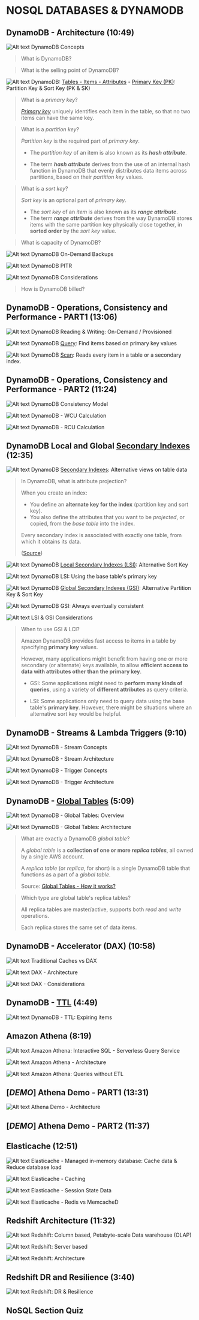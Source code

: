 # NOSQL DATABASES & DYNAMODB

## DynamoDB - Architecture (10:49)

![Alt text](<images/Screenshot from 2023-10-15 15-11-56.png>)
DynamoDB Concepts

> What is DynamoDB?

> What is the selling point of DynamoDB?

![Alt text](../2200-NOSQL_DATABASES_DYNAMODB/00_LEARNINGAIDS/DynamoDBArch-1.png)
DynamoDB: [Tables - Items - Attributes](https://docs.aws.amazon.com/amazondynamodb/latest/developerguide/HowItWorks.CoreComponents.html#HowItWorks.CoreComponents.TablesItemsAttributes) -  [Primary Key (PK)](https://docs.aws.amazon.com/amazondynamodb/latest/developerguide/HowItWorks.CoreComponents.html#HowItWorks.CoreComponents.PrimaryKey): Partition Key & Sort Key (PK & SK)

> What is a *primary key*?
>
> [*Primary key*](https://docs.aws.amazon.com/amazondynamodb/latest/developerguide/HowItWorks.CoreComponents.html#HowItWorks.CoreComponents.PrimaryKey) uniquely identifies each item in the table, so that no two items can have the same key.

> What is a *partition key*?
>
> *Partition key* is the required part of *primary key*.
>
> - The *partition key* of an item is also known as its ***hash attribute***.
>
> - The term ***hash attribute*** derives from the use of an internal hash function in DynamoDB that evenly distributes data items across partitions, based on their *partition key* values.

> What is a *sort key*?
>
> *Sort key* is an optional part of *primary key*.
>
> - The *sort key* of an *item* is also known as its ***range attribute***.
> - The term ***range attribute*** derives from the way DynamoDB stores items with the same partition key physically close together, in **sorted order** by the *sort key* value.

> What is capacity of DynamoDB?

![Alt text](../2200-NOSQL_DATABASES_DYNAMODB/00_LEARNINGAIDS/DynamoDBArch-2.png)
DynamoDB On-Demand Backups

![Alt text](../2200-NOSQL_DATABASES_DYNAMODB/00_LEARNINGAIDS/DynamoDBArch-3.png)
DynamoDB PITR

![Alt text](<images/Screenshot from 2023-10-15 15-19-45.png>)
DynamoDB Considerations

> How is DynamoDB billed?

## DynamoDB - Operations, Consistency and Performance - PART1 (13:06)

![Alt text](<images/Screenshot from 2023-10-15 16-43-53.png>)
DynamoDB Reading & Writing: On-Demand / Provisioned

![Alt text](../2200-NOSQL_DATABASES_DYNAMODB/00_LEARNINGAIDS/DynamoDB-Perf-1.png)
DynamoDB [Query](https://docs.aws.amazon.com/amazondynamodb/latest/developerguide/Query.html): Find items based on primary key values

![Alt text](../2200-NOSQL_DATABASES_DYNAMODB/00_LEARNINGAIDS/DynamoDB-Perf-2.png)
DynamoDB [Scan](https://docs.aws.amazon.com/amazondynamodb/latest/developerguide/Scan.html): Reads every item in a table or a secondary index.

## DynamoDB - Operations, Consistency and Performance - PART2 (11:24)

![Alt text](../2200-NOSQL_DATABASES_DYNAMODB/00_LEARNINGAIDS/DynamoDB-Consistency.png)
DynamoDB Consistency Model

![Alt text](<images/Screenshot from 2023-10-15 17-59-43.png>)
DynamoDB - WCU Calculation

![Alt text](<images/Screenshot from 2023-10-15 18-00-47.png>)
DynamoDB - RCU Calculation

## DynamoDB Local and Global [Secondary Indexes](https://docs.aws.amazon.com/amazondynamodb/latest/developerguide/HowItWorks.CoreComponents.html#HowItWorks.CoreComponents.SecondaryIndexes) (12:35)

![Alt text](<images/Screenshot from 2023-10-15 18-05-50.png>)
DynamoDB [Secondary Indexes](https://docs.aws.amazon.com/amazondynamodb/latest/developerguide/SecondaryIndexes.html): Alternative views on table data

> In DynamoDB, what is attribute projection?
>
> When you create an index:
>
> - You define an **alternate key for the index** (partition key and sort key).
> - You also define the attributes that you want to be *projected*,  or copied, from the *base table* into the index.
>
> Every secondary index is associated with exactly one table, from which it obtains its data.
>
> ([Source](https://docs.aws.amazon.com/amazondynamodb/latest/developerguide/SecondaryIndexes.html))

![Alt text](<images/Screenshot from 2023-10-15 18-12-20.png>)
DynamoDB [Local Secondary Indexes (LSI)](https://docs.aws.amazon.com/amazondynamodb/latest/developerguide/LSI.html): Alternative Sort Key

![Alt text](../2200-NOSQL_DATABASES_DYNAMODB/00_LEARNINGAIDS/DynamoDB-Indexes-1.png)
DynamoDB LSI: Using the base table's primary key

![Alt text](<images/Screenshot from 2023-10-15 18-16-53.png>)
DynamoDB [Global Secondary Indexes (GSI)](https://docs.aws.amazon.com/amazondynamodb/latest/developerguide/GSI.html): Alternative Partition Key & Sort Key

![Alt text](../2200-NOSQL_DATABASES_DYNAMODB/00_LEARNINGAIDS/DynamoDB-Indexes-2.png)
DynamoDB GSI: Always eventually consistent

![Alt text](<images/Screenshot from 2023-10-15 18-20-14.png>)
LSI & GSI Considerations

> When to use GSI & LCI?
>
> Amazon DynamoDB provides fast access to items in a table by specifying **primary key** values.
>
> However, many applications might benefit from having one or more secondary (or alternate) keys available, to allow **efficient access to data with attributes other than the primary key**.
>
> - GSI: Some applications might need to **perform many kinds of queries**, using a variety of **different attributes** as query criteria.
>
> - LSI: Some applications only need to query data using the base table's **primary key**. However, there might be situations where an alternative sort key would be helpful.

## DynamoDB - Streams & Lambda Triggers (9:10)

![Alt text](<images/Screenshot from 2023-10-15 20-31-44.png>)
DynamoDB - Stream Concepts

![Alt text](../2200-NOSQL_DATABASES_DYNAMODB/00_LEARNINGAIDS/DynamoDBStreams-and-Triggers-1.png)
DynamoDB - Stream Architecture

![Alt text](<images/Screenshot from 2023-10-15 20-37-22.png>)
DynamoDB - Trigger Concepts

![Alt text](../2200-NOSQL_DATABASES_DYNAMODB/00_LEARNINGAIDS/DynamoDBStreams-and-Triggers-2.png)
DynamoDB - Trigger Architecture

## DynamoDB - [Global Tables](https://docs.aws.amazon.com/amazondynamodb/latest/developerguide/GlobalTables.html) (5:09)

![Alt text](<images/Screenshot from 2023-10-15 20-46-05.png>)
DynamoDB - Global Tables: Overview

![Alt text](../2200-NOSQL_DATABASES_DYNAMODB/00_LEARNINGAIDS/DynamoDB-Globaltables-1.png)
DynamoDB - Global Tables: Architecture

> What are exactly a DynamoDB *global table*?
>
> A *global table* is a **collection of one or more *replica tables***, all owned by a single AWS account.
>
> A *replica table* (or *replica*, for short) is a single DynamoDB table that functions as a part of a *global table*.
>
> Source: [Global Tables - How it works?](https://docs.aws.amazon.com/amazondynamodb/latest/developerguide/V2globaltables_HowItWorks.html)

> Which type are global table's replica tables?
>
> All replica tables are master/active, supports both *read* and *write* operations.
>
> Each replica stores the same set of data items.

## DynamoDB - Accelerator (DAX) (10:58)

![Alt text](../2200-NOSQL_DATABASES_DYNAMODB/00_LEARNINGAIDS/DynamoDB-DAX-1.png)
Traditional Caches vs DAX

![Alt text](../2200-NOSQL_DATABASES_DYNAMODB/00_LEARNINGAIDS/DynamoDB-DAX-2.png)
DAX - Architecture

![Alt text](<images/Screenshot from 2023-10-15 21-23-10.png>)
DAX - Considerations

## DynamoDB - [TTL](https://docs.aws.amazon.com/amazondynamodb/latest/developerguide/TTL.html) (4:49)

![Alt text](../2200-NOSQL_DATABASES_DYNAMODB/00_LEARNINGAIDS/DynamoDB-TTL-1.png)
DynamoDB - TTL: Expiring items

## Amazon Athena (8:19)

![Alt text](<images/Screenshot from 2023-10-15 23-47-09.png>)
Amazon Athena: Interactive SQL - Serverless Query Service

![Alt text](../2200-NOSQL_DATABASES_DYNAMODB/00_LEARNINGAIDS/AmazonAthena.png)
Amazon Athena - Architecture

![Alt text](<images/Screenshot from 2023-10-15 23-56-14.png>)
Amazon Athena: Queries without ETL

## [*DEMO*] Athena Demo - PART1 (13:31)

![Alt text](<images/Screenshot from 2023-10-16 10-01-31.png>)
Athena Demo - Architecture

## [*DEMO*] Athena Demo - PART2 (11:37)

## Elasticache (12:51)

![Alt text](<images/Screenshot from 2023-10-16 10-21-12.png>)
Elasticache - Managed in-memory database: Cache data & Reduce database load

![Alt text](../2200-NOSQL_DATABASES_DYNAMODB/00_LEARNINGAIDS/Elasticache-1.png)
Elasticache - Caching

![Alt text](../2200-NOSQL_DATABASES_DYNAMODB/00_LEARNINGAIDS/Elasticache-2.png)
Elasticache - Session State Data

![Alt text](<images/Screenshot from 2023-10-16 10-56-15.png>)
Elasticache - Redis vs MemcacheD

## Redshift Architecture (11:32)

![Alt text](<images/Screenshot from 2023-10-16 11-29-12.png>)
Redshift: Column based, Petabyte-scale Data warehouse (OLAP)

![Alt text](<images/Screenshot from 2023-10-16 11-31-44.png>)
Redshift: Server based

![Alt text](../2200-NOSQL_DATABASES_DYNAMODB/00_LEARNINGAIDS/Redshift-Architecture.png)
Redshift: Architecture

## Redshift DR and Resilience (3:40)

![Alt text](../2200-NOSQL_DATABASES_DYNAMODB/00_LEARNINGAIDS/Redshift-DRandResilience.png)
Redshift: DR & Resilience

## NoSQL Section Quiz
